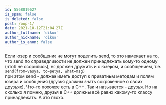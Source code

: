 ```yaml
---
id: 5568819627
is_spam: false
is_deleted: false
post: /oop-1/
date: 2021-10-12T21:04:27Z
author_fullname: 'dikun'
author_nickname: 'dikun'
author_is_anon: false
---
```


<p>Если юзер и сообщение не могут поделить send, то это намекает на то, что send по справедливости не должен принадлежать кому-то одному (чтоб не ссорились), но должен дружить и с юзером, и сообщением, т.е. <br><code>send(from=vasya, to=petya, what=msg)</code><br>при этом send - должен иметь доступ к приватным методам и полям юзера и сообщения (друзья должны знать сокровенное о своих друзьях). Что-то похожее есть в С++. Так и называется - друзья. Но на сколько я помню, друзья в C++ должны всё равно какому-то классу принадлежать. А это плохо.</p>
